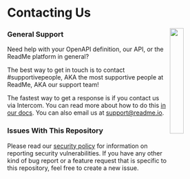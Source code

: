 # Contacting Us

<img align="right" width="25%" style="margin-bottom: 2em" src="https://owlbert.io/images/owlberts-png/Doctor.psd.png">

### General Support

Need help with your OpenAPI definition, our API, or the ReadMe platform in general?

The best way to get in touch is to contact #supportivepeople, AKA the most supportive people at ReadMe, AKA our support team!

The fastest way to get a response is if you contact us via Intercom. You can read more about how to do this [in our docs](https://docs.readme.com/docs/contact-support). You can also email us at support@readme.io.

### Issues With This Repository

Please read our [security policy](./SECURITY.md) for information on reporting security vulnerabilities. If you have any other kind of bug report or a feature request that is specific to this repository, feel free to create a new issue.
